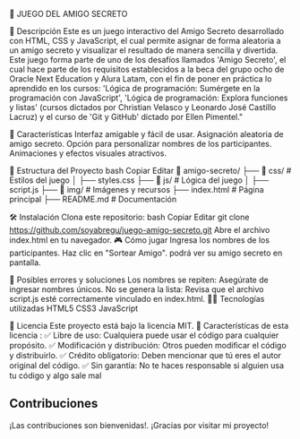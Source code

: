 🎁 JUEGO DEL AMIGO SECRETO 

📌 Descripción
Este es un juego interactivo del Amigo Secreto desarrollado con HTML, CSS y JavaScript, el cual permite asignar de forma aleatoria a un amigo secreto y visualizar el resultado de manera sencilla y divertida.
Este juego forma parte de uno de los desafíos llamados 'Amigo Secreto', el cual hace parte de los requisitos establecidos a la beca del grupo ocho de Oracle Next Education y Alura Latam, con el fin de poner en práctica lo aprendido en los cursos: 'Lógica de programación: Sumérgete en la programación con JavaScript', 'Lógica de programación: Explora funciones y listas' (cursos dictados por Christian Velasco y Leonardo José Castillo Lacruz) y el curso de 'Git y GitHub' dictado por Ellen Pimentel."

🚀 Características
Interfaz amigable y fácil de usar.
Asignación aleatoria de amigo secreto.
Opción para personalizar nombres de los participantes.
Animaciones y efectos visuales atractivos.

📂 Estructura del Proyecto
bash
Copiar
Editar
📁 amigo-secreto/
 ├── 📂 css/           # Estilos del juego
 │   ├── styles.css
 ├── 📂 js/            # Lógica del juego
 │   ├── script.js
 ├── 📂 img/           # Imágenes y recursos
 ├── index.html        # Página principal
 ├── README.md         # Documentación

🛠️ Instalación
Clona este repositorio:
bash
Copiar
Editar
git clone https://github.com/soyabregu/juego-amigo-secreto.git
Abre el archivo index.html en tu navegador.
🎮 Cómo jugar
Ingresa los nombres de los participantes.
Haz clic en "Sortear Amigo".
podrá ver su amigo secreto en pantalla.

🐞 Posibles errores y soluciones
Los nombres se repiten: Asegúrate de ingresar nombres únicos.
No se genera la lista: Revisa que el archivo script.js esté correctamente vinculado en index.html.
👨‍💻 Tecnologías utilizadas
HTML5
CSS3
JavaScript

📜 Licencia
Este proyecto está bajo la licencia MIT.
🔹 Características de esta licencia :
✅ Libre de uso: Cualquiera puede usar el código para cualquier propósito.
✅ Modificación y distribución: Otros pueden modificar el código y distribuirlo.
✅ Crédito obligatorio: Deben mencionar que tú eres el autor original del código.
✅ Sin garantía: No te haces responsable si alguien usa tu código y algo sale mal


## Contribuciones

¡Las contribuciones son bienvenidas!.
¡Gracias por visitar mi proyecto! 